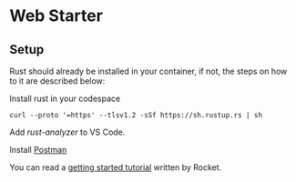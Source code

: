 # Web Starter

## Setup

Rust should already be installed in your container, if not, 
the steps on how to it are described below:

Install rust in your codespace

```
curl --proto '=https' --tlsv1.2 -sSf https://sh.rustup.rs | sh
```

Add *rust-analyzer* to VS Code.

Install [Postman](https://www.postman.com/)

You can read a [getting started tutorial](https://rocket.rs/v0.5-rc/guide/getting-started/) written by Rocket.